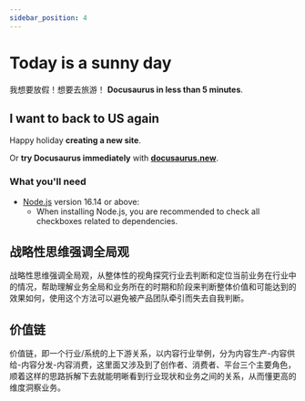 ```yaml
---
sidebar_position: 4
---
```


# Today is a sunny day

我想要放假！想要去旅游！ **Docusaurus in less than 5 minutes**.

## I want to back to US again

Happy holiday **creating a new site**.

Or **try Docusaurus immediately** with **[docusaurus.new](https://docusaurus.new)**.

### What you'll need

- [Node.js](https://nodejs.org/en/download/) version 16.14 or above:
  - When installing Node.js, you are recommended to check all checkboxes related to dependencies.

## 战略性思维强调全局观

战略性思维强调全局观，从整体性的视角探究行业去判断和定位当前业务在行业中的情况，帮助理解业务全局和业务所在的时期和阶段来判断整体价值和可能达到的效果如何，使用这个方法可以避免被产品团队牵引而失去自我判断。

## 价值链

价值链，即一个行业/系统的上下游关系，以内容行业举例，分为内容生产-内容供给-内容分发-内容消费，这里面又涉及到了创作者、消费者、平台三个主要角色，顺着这样的思路拆解下去就能明晰看到行业现状和业务之间的关系，从而懂更高的维度洞察业务。
